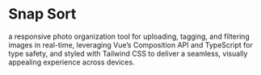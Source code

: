 # Snap Sort
a responsive photo organization tool for uploading, tagging, and filtering images in real-time, leveraging Vue’s
Composition API and TypeScript for type safety, and styled with Tailwind CSS to deliver a seamless, visually appealing
experience across devices.
